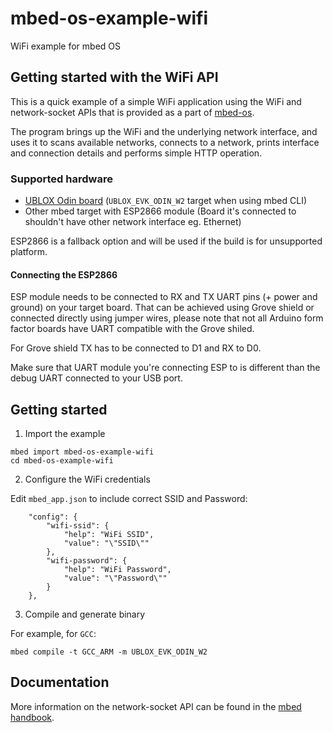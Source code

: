 # mbed-os-example-wifi #

WiFi example for mbed OS

## Getting started with the WiFi API ##

This is a quick example of a simple WiFi application using the WiFi and network-socket APIs that is provided as a part of [mbed-os](github.com/armmbed/mbed-os).

The program brings up the WiFi and the underlying network interface, and uses it to scans available networks, connects to a network, prints interface and connection details and performs simple HTTP operation.

### Supported hardware ###

* [UBLOX Odin board](https://developer.mbed.org/platforms/ublox-EVK-ODIN-W2/) (`UBLOX_EVK_ODIN_W2` target when using mbed CLI)
* Other mbed target with ESP2866 module (Board it's connected to shouldn't have other network interface eg. Ethernet)

ESP2866 is a fallback option and will be used if the build is for unsupported platform.

#### Connecting the ESP2866 ####

ESP module needs to be connected to RX and TX UART pins (+ power and ground) on your target board. That can be achieved using Grove shield or connected directly using jumper wires, please note that not all Arduino form factor boards have UART compatible with the Grove shiled.

For Grove shield TX has to be connected to D1 and RX to D0.

Make sure that UART module you're connecting ESP to is different than the debug UART connected to your USB port.

##  Getting started

1. Import the example

  ```
  mbed import mbed-os-example-wifi
  cd mbed-os-example-wifi
  ```
2. Configure the WiFi credentials

  Edit ```mbed_app.json``` to include correct SSID and Password:

  ```
      "config": {
          "wifi-ssid": {
              "help": "WiFi SSID",
              "value": "\"SSID\""
          },
          "wifi-password": {
              "help": "WiFi Password",
              "value": "\"Password\""
          }
      },
  ```

3. Compile and generate binary

  For example, for `GCC`:

  ```
  mbed compile -t GCC_ARM -m UBLOX_EVK_ODIN_W2
  ```

## Documentation ##

More information on the network-socket API can be found in the [mbed handbook](https://docs.mbed.com/docs/mbed-os-api-reference/en/5.2/APIs/communication/network_sockets/).
